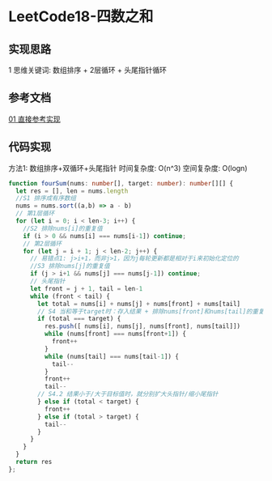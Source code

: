 # LeetCode18-四数之和

## 实现思路

1 思维关键词: 数组排序 + 2层循环 + 头尾指针循环 

## 参考文档

[01 直接参考实现](https://leetcode.cn/problems/4sum/solution/shuang-zhi-zhen-jie-fa-can-zhao-san-shu-zhi-he-ge-/)


## 代码实现

方法1: 数组排序+双循环+头尾指针   时间复杂度: O(n^3)  空间复杂度: O(logn)

```ts
function fourSum(nums: number[], target: number): number[][] { 
  let res = [], len = nums.length
  //S1 排序成有序数组
  nums = nums.sort((a,b) => a - b)
  // 第1层循环
  for (let i = 0; i < len-3; i++) {
    //S2 排除nums[i]的重复值
    if (i > 0 && nums[i] === nums[i-1]) continue;
    // 第2层循环
    for (let j = i + 1; j < len-2; j++) {
      // 易错点1: j>i+1，而非j>1，因为j每轮更新都是相对于i来初始化定位的
      //S3 排除nums[j]的重复值
      if (j > i+1 && nums[j] === nums[j-1]) continue;
      // 头尾指针
      let front = j + 1, tail = len-1
      while (front < tail) {
        let total = nums[i] + nums[j] + nums[front] + nums[tail]
        // S4 当和等于target时：存入结果 + 排除nums[front]和nums[tail]的重复值 + 更新指针
        if (total === target) {
          res.push([ nums[i], nums[j], nums[front], nums[tail]])
          while (nums[front] === nums[front+1]) {
            front++
          }
          while (nums[tail] === nums[tail-1]) {
            tail--
          }
          front++
          tail--
        // S4.2 结果小于/大于目标值时，就分别扩大头指针/缩小尾指针
        } else if (total < target) {
          front++
        } else if (total > target) {
          tail--
        }
      }
    }
  }
  return res
};
```
